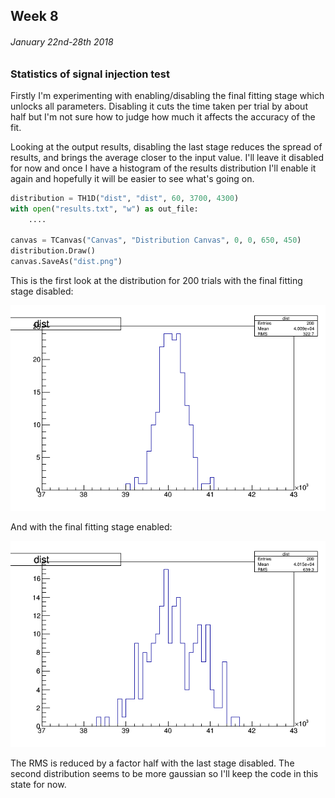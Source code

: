 ## Week 8
###### January 22nd-28th 2018

### Statistics of signal injection test

Firstly I'm experimenting with enabling/disabling the final fitting stage which
unlocks all parameters. Disabling it cuts the time taken per trial by about half
but I'm not sure how to judge how much it affects the accuracy of the fit.

Looking at the output results, disabling the last stage reduces the spread of results,
and brings the average closer to the input value. I'll leave it disabled for now and once
I have a histogram of the results distribution I'll enable it again and hopefully it will
be easier to see what's going on.

```python
distribution = TH1D("dist", "dist", 60, 3700, 4300)
with open("results.txt", "w") as out_file:
    ....

canvas = TCanvas("Canvas", "Distribution Canvas", 0, 0, 650, 450)
distribution.Draw()
canvas.SaveAs("dist.png")
```

This is the first look at the distribution for 200 trials with the final fitting stage disabled:

![image](https://github.com/H4rtland/masters/blob/master/week9/imgs/dist1.png "")

And with the final fitting stage enabled:

![image](https://github.com/H4rtland/masters/blob/master/week9/imgs/dist2.png "")

The RMS is reduced by a factor half with the last stage disabled. The second distribution
seems to be more gaussian so I'll keep the code in this state for now.
